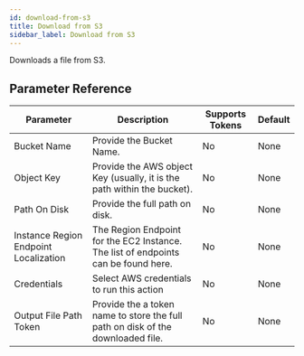 ```yaml
---
id: download-from-s3
title: Download from S3
sidebar_label: Download from S3
---
```



Downloads a file from S3.

## Parameter Reference
| Parameter | Description | Supports Tokens | Default |
| -- | -- | -- | -- |
| Bucket Name | Provide the Bucket Name. | No | None |
| Object Key | Provide the AWS object Key (usually, it is the path within the bucket). | No | None |
| Path On Disk | Provide the full path on disk. | No | None |
| Instance Region Endpoint Localization | The Region Endpoint for the EC2 Instance. The list of endpoints can be found here. | No | None |
| Credentials | Select AWS credentials to run this action | No | None |
| Output File Path Token | Provide the a token name to store the full path on disk of the downloaded file. | No | None |

